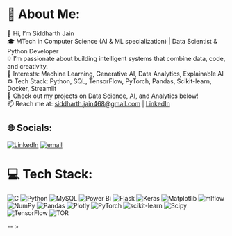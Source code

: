 # 💫 About Me:
👋 Hi, I’m Siddharth Jain  <br>🎓 MTech in Computer Science (AI & ML specialization) | Data Scientist & Python Developer  <br>💡 I’m passionate about building intelligent systems that combine data, code, and creativity.  <br>🧠 Interests: Machine Learning, Generative AI, Data Analytics, Explainable AI  <br>⚙️ Tech Stack: Python, SQL, TensorFlow, PyTorch, Pandas, Scikit-learn, Docker, Streamlit  <br>📂 Check out my projects on Data Science, AI, and Analytics below!  <br>📫 Reach me at: siddharth.jain468@gmail.com | [LinkedIn](https://linkedin.com/in/siddharthjain468)<br>


## 🌐 Socials:
[![LinkedIn](https://img.shields.io/badge/LinkedIn-%230077B5.svg?logo=linkedin&logoColor=white)](https://linkedin.com/in/https://www.linkedin.com/in/siddharthjain468/) [![email](https://img.shields.io/badge/Email-D14836?logo=gmail&logoColor=white)](mailto:siddharth.jain468@gmail.com) 

# 💻 Tech Stack:
![C](https://img.shields.io/badge/c-%2300599C.svg?style=for-the-badge&logo=c&logoColor=white) ![Python](https://img.shields.io/badge/python-3670A0?style=for-the-badge&logo=python&logoColor=ffdd54) ![MySQL](https://img.shields.io/badge/mysql-4479A1.svg?style=for-the-badge&logo=mysql&logoColor=white) ![Power Bi](https://img.shields.io/badge/power_bi-F2C811?style=for-the-badge&logo=powerbi&logoColor=black) ![Flask](https://img.shields.io/badge/flask-%23000.svg?style=for-the-badge&logo=flask&logoColor=white) ![Keras](https://img.shields.io/badge/Keras-%23D00000.svg?style=for-the-badge&logo=Keras&logoColor=white) ![Matplotlib](https://img.shields.io/badge/Matplotlib-%23ffffff.svg?style=for-the-badge&logo=Matplotlib&logoColor=black) ![mlflow](https://img.shields.io/badge/mlflow-%23d9ead3.svg?style=for-the-badge&logo=numpy&logoColor=blue) ![NumPy](https://img.shields.io/badge/numpy-%23013243.svg?style=for-the-badge&logo=numpy&logoColor=white) ![Pandas](https://img.shields.io/badge/pandas-%23150458.svg?style=for-the-badge&logo=pandas&logoColor=white) ![Plotly](https://img.shields.io/badge/Plotly-%233F4F75.svg?style=for-the-badge&logo=plotly&logoColor=white) ![PyTorch](https://img.shields.io/badge/PyTorch-%23EE4C2C.svg?style=for-the-badge&logo=PyTorch&logoColor=white) ![scikit-learn](https://img.shields.io/badge/scikit--learn-%23F7931E.svg?style=for-the-badge&logo=scikit-learn&logoColor=white) ![Scipy](https://img.shields.io/badge/SciPy-%230C55A5.svg?style=for-the-badge&logo=scipy&logoColor=%white) ![TensorFlow](https://img.shields.io/badge/TensorFlow-%23FF6F00.svg?style=for-the-badge&logo=TensorFlow&logoColor=white) ![TOR](https://img.shields.io/badge/tor-%237E4798.svg?style=for-the-badge&logo=tor-project&logoColor=white)
<!--
# 📊 GitHub Stats:
![](https://github-readme-stats.vercel.app/api?username=Siddharthjain468&theme=dark&hide_border=false&include_all_commits=false&count_private=false)<br/>
![](https://nirzak-streak-stats.vercel.app/?user=Siddharthjain468&theme=dark&hide_border=false)<br/>
![](https://github-readme-stats.vercel.app/api/top-langs/?username=Siddharthjain468&theme=dark&hide_border=false&include_all_commits=false&count_private=false&layout=compact)

### 🔝 Top Contributed Repo
![](https://github-contributor-stats.vercel.app/api?username=Siddharthjain468&limit=5&theme=dark&combine_all_yearly_contributions=true)

---
[![](https://visitcount.itsvg.in/api?id=Siddharthjain468&icon=0&color=0)](https://visitcount.itsvg.in)

<!-- Proudly created with GPRM ( https://gprm.itsvg.in ) -->
-- >
